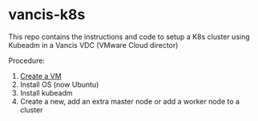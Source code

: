 # vancis-k8s
This repo contains the instructions and code to setup a K8s cluster using Kubeadm in a Vancis VDC (VMware Cloud director)

Procedure:

1. [Create a VM](create-vm.md)
2. Install OS (now Ubuntu)
3. Install kubeadm 
4. Create a new, add an extra master node or add a worker node to a cluster
